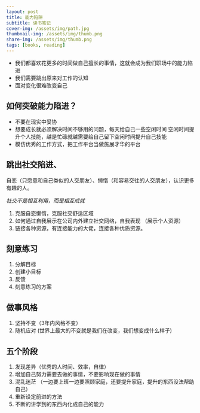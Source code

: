 ```yaml
---
layout: post
title: 能力陷阱
subtitle: 读书笔记
cover-img: /assets/img/path.jpg
thumbnail-img: /assets/img/thumb.png
share-img: /assets/img/thumb.png
tags: [books, reading]
---
```


- 我们都喜欢花更多的时间做自己擅长的事情，这就会成为我们职场中的能力陷进
- 我们需要跳出原来对工作的认知
- 面对变化很难改变自己

## 如何突破能力陷进？
- 不要在现实中妥协
- 想要成长就必须解决时间不够用的问题，每天给自己一些空闲时间
空闲时间提升个人技能，越是忙碌就越需要给自己留下空闲时间提升自己技能
- 模仿优秀的工作方式，把工作平台当做施展才华的平台

## 跳出社交陷进、
自恋（只愿意和自己类似的人交朋友）、懒惰（和容易交往的人交朋友），认识更多有趣的人。

*社交不是相互利用，而是相互成就* 

1. 克服自恋懒惰，克服社交舒适区域
2. 如何通过自我展示在公司内外建立社交网络，自我表现
（展示个人资源）
3. 链接各种资源，有连接能力的大佬，连接各种优质资源。

## 刻意练习
1. 分解目标
2. 创建小目标
3. 反馈
4. 刻意练习的方案 

## 做事风格
1. 坚持不变（3年内风格不变）
2. 随机应对 (世界上最大的不变就是我们在改变，我们想变成什么样子)

## 五个阶段
1. 发现差异（优秀的人时间、效率，自律）
2. 增加自己努力需要去做的事情，不要影响现在做的事情
3. 混乱迷茫 （一边要上班一边要照顾家庭，还要提升家庭，提升的东西没法帮助自己）
4. 重新设定前进的方法
5. 不断的讲学到的东西内化成自己的能力

